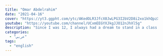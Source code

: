 ```yaml
---
title: "Omar Abdelrahim"
date: "2021-04-16"
cover: "https://yt3.ggpht.com/ytc/AKedOLR3JfcX0JwLPG3I2bV2D8i2xo1khQpzXFwFX4pM=s176-c-k-c0x00ffffff-no-rj"
youtube: "https://youtube.com/channel/UCxmEEGYXJkgJJO12nJhXl5g"
description: "Since I was 12, I always had a dream to stand in a class and teach people something that could change their future. English now is number ONE skill that's needed for any purpose in life, especially for WORK. I helped people improve their future, I'm helping people change to the better and I'll keep helping people until my clock stops.For commercial contact, please contact this email address: omar.alaa@live.com"
categories:
  - "عربي"
tags:
  - "english"
---
```

